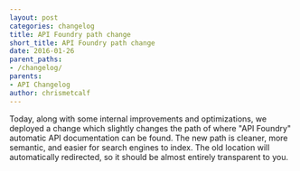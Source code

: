```yaml
---
layout: post
categories: changelog
title: API Foundry path change 
short_title: API Foundry path change 
date: 2016-01-26
parent_paths: 
- /changelog/
parents: 
- API Changelog
author: chrismetcalf
---
```


Today, along with some internal improvements and optimizations, we deployed a change which slightly changes the path of where "API Foundry" automatic API documentation can be found. The new path is cleaner, more semantic, and easier for search engines to index. The old location will automatically redirected, so it should be almost entirely transparent to you.
